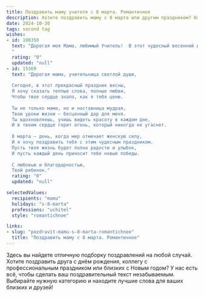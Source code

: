 ```yaml
---
title: Поздравить маму учителя с 8 марта. Романтичное
description: Хотите поздравить маму с 8 марта или другим праздником? Наш ИИ создаст незабываемое поздравление, а вы обязательно выделитесь среди других.  
date: 2024-10-30
tags: second tag
wishes:
- id: 108350
  text: "Дорогая моя Мама, любимый Учитель!  В этот чудесный весенний день, 8 Марта, я хочу выразить тебе свою безграничную любовь и признательность. Твоя нежность, забота и мудрость – самые ценные подарки в моей жизни. Твой светлый образ, как первое весеннее солнце, согревает мою душу и вдохновляет на новые свершения. Спасибо тебе за всё, что ты для меня сделала! Пусть эта весна будет наполнена счастьем, радостью и исполнением всех твоих желаний.  С праздником, моя дорогая!
  "
  rating: "0"
  updated: "null"
- id: 15369
  text: "Дорогая мама, учительница светлой души,
  
  Сегодня, в этот прекрасный праздник весны,
  Я хочу сказать теплые слова, полные любви,
  Чтобы твое сердце знало, как я тебя ценю.
  
  Ты не только мама, но и наставница мудрая,
  Твои уроки жизни – бесценный дар для меня.
  Ты вдохновляешь, учишь видеть красоту в каждом дне,
  И в твоем сердце горит огонь, который никогда не угаснет.
  
  8 марта – день, когда мир отмечает женскую силу,
  И я хочу поздравить тебя с этим чудесным праздником.
  Пусть твоя жизнь будет полна радости и улыбок,
  И пусть каждый день приносит тебе новые победы.
  
  С любовью и благодарностью,
  Твой ребенок."
  rating: "0"
  updated: "null"

selectedValues:
  recipients: "mamu"
  holidays: "s-8-marta"
  professions: "uchitel"
  style: "romantichnoe"

links:
- slug: "pozdravit-mamu-s-8-marta-romantichnoe"
  title: "Поздравить маму с 8 марта. Романтичное"
---
```


Здесь вы найдете отличную подборку поздравлений на любой случай.
Хотите поздравить друга с днём рождения, коллегу с профессиональным праздником или близких с Новым годом? У нас есть всё, чтобы сделать ваш поздравительный текст незабываемым. Выбирайте нужную категорию и находите лучшие слова для ваших близких и друзей!

